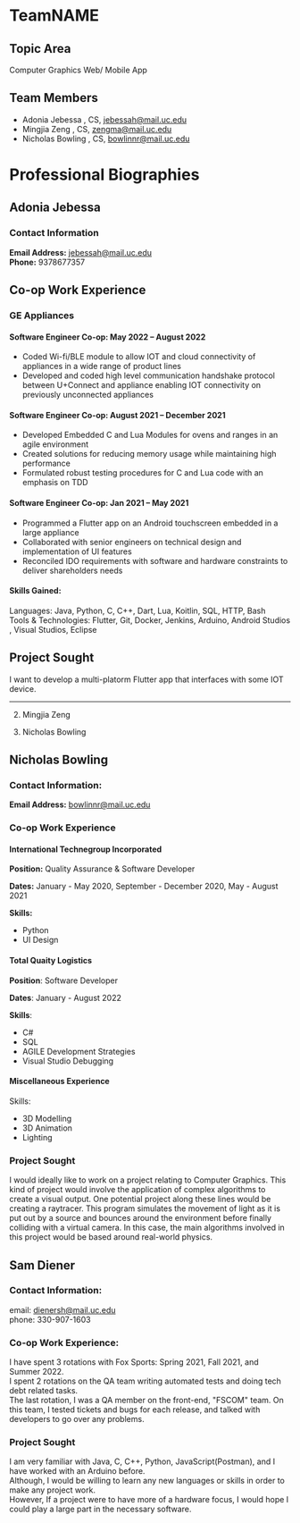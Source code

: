# TeamNAME

## Topic Area
Computer Graphics Web/ Mobile App

## Team Members
- Adonia Jebessa , CS, jebessah@mail.uc.edu
- Mingjia Zeng , CS, zengma@mail.uc.edu
- Nicholas Bowling , CS, bowlinnr@mail.uc.edu

# Professional Biographies

## Adonia Jebessa
### Contact Information

**Email Address:** jebessah@mail.uc.edu <br>
**Phone:** 9378677357<br>

## Co-op Work Experience

### GE Appliances   

#### Software Engineer Co-op: May 2022 – August 2022

- Coded Wi-fi/BLE module to allow IOT and cloud connectivity of appliances in a wide range of product lines
- Developed and coded high level communication handshake protocol between U+Connect and appliance enabling IOT connectivity on previously unconnected appliances  

#### Software Engineer Co-op: August 2021 – December 2021

- Developed Embedded C and Lua Modules for ovens and ranges in an agile environment 
- Created solutions for reducing memory usage while maintaining high performance 
- Formulated robust testing procedures for C and Lua code with an emphasis on TDD 

#### Software Engineer Co-op: Jan 2021 – May 2021
- Programmed a Flutter app on an Android touchscreen embedded in a large appliance
- Collaborated with senior engineers on technical design and implementation of UI features
- Reconciled IDO requirements with software and hardware constraints to deliver shareholders needs

#### Skills Gained:
Languages: Java, Python, C, C++, Dart, Lua, Koitlin, SQL, HTTP, Bash<br>
Tools & Technologies: Flutter, Git, Docker, Jenkins, Arduino, Android Studios , Visual Studios, Eclipse


## Project Sought
I want to develop a multi-platorm Flutter app that interfaces with some IOT device.

----
 
 

2. Mingjia Zeng

3. Nicholas Bowling

## Nicholas Bowling
### Contact Information:

**Email Address:** bowlinnr@mail.uc.edu

### Co-op Work Experience
#### International Technegroup Incorporated
**Position:** Quality Assurance & Software Developer

**Dates:** January - May 2020, September - December 2020, May - August 2021

**Skills:**
- Python
- UI Design

#### Total Quaity Logistics
**Position**: Software Developer

**Dates**: January - August 2022

**Skills**: 
- C#
- SQL
- AGILE Development Strategies
- Visual Studio Debugging

#### Miscellaneous Experience

Skills: 

- 3D Modelling
- 3D Animation
- Lighting


### Project Sought
I would ideally like to work on a project relating to Computer Graphics.  This kind of project would involve the application of complex algorithms to create a visual output.  One potential project along these lines would be creating a raytracer.  This program simulates the movement of light as it is put out by a source and bounces around the environment before finally colliding with a virtual camera.  In this case, the main algorithms involved in this project would be based around real-world physics.

## Sam Diener
### Contact Information:  
email: dienersh@mail.uc.edu<br>
phone: 330-907-1603

### Co-op Work Experience:

I have spent 3 rotations with Fox Sports: Spring 2021, Fall 2021, and Summer 2022.  
I spent 2 rotations on the QA team writing automated tests and doing tech debt related tasks.  
The last rotation, I was a QA member on the front-end, "FSCOM" team. 
 On this team, I tested tickets and bugs for each release, and talked with developers to go over any problems.

### Project Sought

I am very familiar with Java, C, C++, Python, JavaScript(Postman), and I have worked with an Arduino before.  
Although, I would be willing to learn any new languages or skills in order to make any project work.  
However, If a project were to have more of a hardware focus, I would hope I could play a large part in the necessary software.
